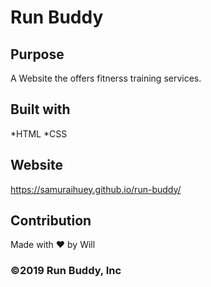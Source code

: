 # Run Buddy

## Purpose
A Website the offers fitnerss training services.

## Built with
*HTML
*CSS

## Website
https://samuraihuey.github.io/run-buddy/

## Contribution
Made with ❤️ by Will

### ©️2019 Run Buddy, Inc

